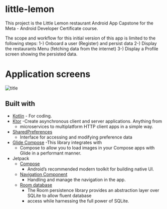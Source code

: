 # little-lemon
This project is the Little Lemon restaurant Android App Capstone for the Meta - Android Developer Certificate course.

The scope and workflow for this initial version of this app is limited to the following steps: 
1-) Onboard a user (Register) and persist data
2-) Display the restaurants Menu (fetching data from the internet)
3-) Display a Profile screen showing the persisted data.

# Application screens

![title](assets/littlelemon.gif)

## Built with

- [Kotlin](https://kotlinlang.org/) - For coding.
- [Ktor](https://ktor.io) -Create asynchronous client and server applications. Anything from
    - microservices to multiplatform HTTP client apps in a simple way.
- [SharedPreferences](https://developer.android.com/reference/android/content/SharedPreferences)
    - Interface for accessing and modifying preference data
- [Glide Compose](https://bumptech.github.io/glide/int/compose.html) -This library integrates with
    - Compose to allow you to load images in your Compose apps with Glide in a performant manner.
- Jetpack
    - [Compose](https://developer.android.com/jetpack/compose?gclid=CjwKCAiAzKqdBhAnEiwAePEjkkbfP8b_r6c57F3jtdwOjxWpBbNOXVmpSnAUu4HKCid7KtSvfiiYeRoC1wYQAvD_BwE&gclsrc=aw.ds)
        - Android’s recommended modern toolkit for building native UI.
    - [Navigation Component](https://developer.android.com/guide/navigation/navigation-getting-started)
        - Handling and manage the navigation in the app.
    - [Room database](https://developer.android.com/training/data-storage/room)
        - The Room persistence library provides an abstraction layer over SQLite to allow fluent database
        - access while harnessing the full power of SQLite.
